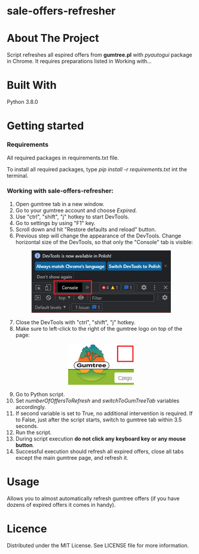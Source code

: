 # sale-offers-refresher

# About The Project
Script refreshes all espired offers from **gumtree.pl** with _pyautogui_ package in Chrome. It requires preparations listed in Working with...

# Built With
Python 3.8.0

# Getting started
### Requirements

All required packages in requirements.txt file.

To install all required packages, type _pip install -r requirements.txt_ int the terminal.

### Working with sale-offers-refresher:
1. Open gumtree tab in a new window.
2. Go to your gumtree account and choose _Expired_.
3. Use "ctrl", "shift", "j" hotkey to start DevTools.
4. Go to settings by using "F1" key.
5. Scroll down and hit "Restore defaults and reload" button.
6. Previous step will change the appearance of the DevTools. Change horizontal size of the DevTools, so that only the "Console" tab is visible:

<p align="center">
  <img src="/DevToolsLook.png" />
</p>

7. Close the DevTools with "ctrl", "shift", "j" hotkey.
8. Make sure to left-click to the right of the gumtree logo on top of the page:

<p align="center">
  <img src="/GumtreeClickPlace.png" />
</p>

9. Go to Python script.
10. Set _numberOfOffersToRefresh_ and _switchToGumTreeTab_ variables accordingly.
11. If second variable is set to True, no additional intervention is required. If to False, just after the script starts, switch to gumtree tab within 3.5 seconds.
12. Run the script.
13. During script execution **do not click any keyboard key or any mouse button**.
14. Successful execution should refresh all expired offers, close all tabs except the main gumtree page, and refresh it.

# Usage
Allows you to almost automatically refresh gumtree offers (if you have dozens of expired offers it comes in handy).

# Licence
Distributed under the MIT License. See LICENSE file for more information.
